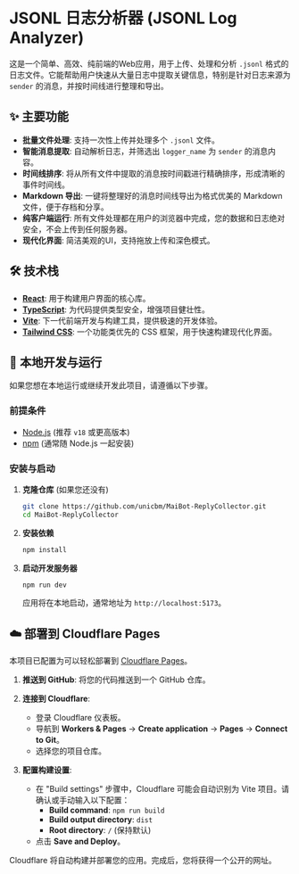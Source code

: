 
# JSONL 日志分析器 (JSONL Log Analyzer)

这是一个简单、高效、纯前端的Web应用，用于上传、处理和分析 `.jsonl` 格式的日志文件。它能帮助用户快速从大量日志中提取关键信息，特别是针对日志来源为 `sender` 的消息，并按时间线进行整理和导出。

<!-- 建议您部署后替换成应用的真实截图 -->
<!-- ![App Screenshot](path/to/your/screenshot.png) -->

## ✨ 主要功能

- **批量文件处理**: 支持一次性上传并处理多个 `.jsonl` 文件。
- **智能消息提取**: 自动解析日志，并筛选出 `logger_name` 为 `sender` 的消息内容。
- **时间线排序**: 将从所有文件中提取的消息按时间戳进行精确排序，形成清晰的事件时间线。
- **Markdown 导出**: 一键将整理好的消息时间线导出为格式优美的 Markdown 文件，便于存档和分享。
- **纯客户端运行**: 所有文件处理都在用户的浏览器中完成，您的数据和日志绝对安全，不会上传到任何服务器。
- **现代化界面**: 简洁美观的UI，支持拖放上传和深色模式。

## 🛠️ 技术栈

- **[React](https://react.dev/)**: 用于构建用户界面的核心库。
- **[TypeScript](https://www.typescriptlang.org/)**: 为代码提供类型安全，增强项目健壮性。
- **[Vite](https://vitejs.dev/)**: 下一代前端开发与构建工具，提供极速的开发体验。
- **[Tailwind CSS](https://tailwindcss.com/)**: 一个功能类优先的 CSS 框架，用于快速构建现代化界面。

## 🚀 本地开发与运行

如果您想在本地运行或继续开发此项目，请遵循以下步骤。

### 前提条件

- [Node.js](https://nodejs.org/) (推荐 `v18` 或更高版本)
- [npm](https://www.npmjs.com/) (通常随 Node.js 一起安装)

### 安装与启动

1.  **克隆仓库** (如果您还没有)
    ```bash
    git clone https://github.com/unicbm/MaiBot-ReplyCollector.git
    cd MaiBot-ReplyCollector
    ```

2.  **安装依赖**
    ```bash
    npm install
    ```

3.  **启动开发服务器**
    ```bash
    npm run dev
    ```
    应用将在本地启动，通常地址为 `http://localhost:5173`。

## ☁️ 部署到 Cloudflare Pages

本项目已配置为可以轻松部署到 [Cloudflare Pages](https://pages.cloudflare.com/)。

1.  **推送到 GitHub**: 将您的代码推送到一个 GitHub 仓库。

2.  **连接到 Cloudflare**:
    - 登录 Cloudflare 仪表板。
    - 导航到 **Workers & Pages** -> **Create application** -> **Pages** -> **Connect to Git**。
    - 选择您的项目仓库。

3.  **配置构建设置**:
    - 在 "Build settings" 步骤中，Cloudflare 可能会自动识别为 Vite 项目。请确认或手动输入以下配置：
      - **Build command**: `npm run build`
      - **Build output directory**: `dist`
      - **Root directory**: `/` (保持默认)
    - 点击 **Save and Deploy**。

Cloudflare 将自动构建并部署您的应用。完成后，您将获得一个公开的网址。
